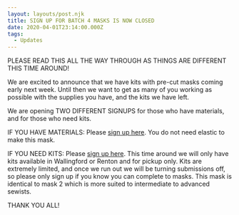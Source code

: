 ```yaml
---
layout: layouts/post.njk
title: SIGN UP FOR BATCH 4 MASKS IS NOW CLOSED
date: 2020-04-01T23:14:00.000Z
tags:
  - Updates
---
```

PLEASE READ THIS ALL THE WAY THROUGH AS THINGS ARE DIFFERENT THIS TIME AROUND!

We are excited to announce that we have kits with pre-cut masks coming early next week. Until then we want to get as many of you working as possible with the supplies you have, and the kits we have left.

We are opening TWO DIFFERENT SIGNUPS for those who have materials, and for those who need kits.

IF YOU HAVE MATERIALS: Please [sign up here](https://forms.gle/Cez5va62HKSUsZKt5). You do not need elastic to make this mask.

IF YOU NEED KITS: Please [sign up here](https://forms.gle/QqZhHGgdxB5ug5uY8). This time around we will only have kits available in Wallingford or Renton and for pickup only. Kits are extremely limited, and once we run out we will be turning submissions off, so please only sign up if you know you can complete to masks. This mask is identical to mask 2 which is more suited to intermediate to advanced sewists.

THANK YOU ALL!